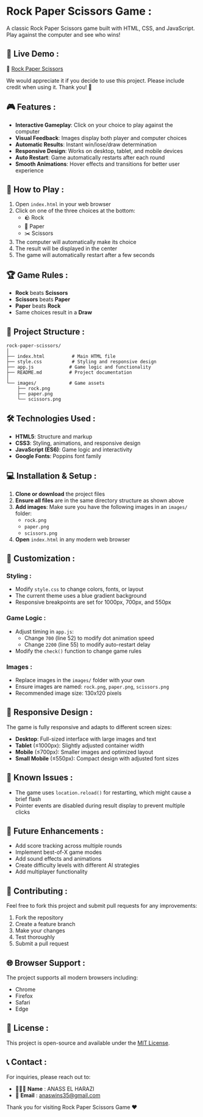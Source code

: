 # Rock Paper Scissors Game :

A classic Rock Paper Scissors game built with HTML, CSS, and JavaScript. Play against the computer and see who wins!

## 🎯 Live Demo : 

🔗 [Rock Paper Scissors](https://game-rock-paper-scissors1.netlify.app/)

We would appreciate it if you decide to use this project. Please include credit when using it. Thank you! 🙏 

## 🎮 Features :

- **Interactive Gameplay**: Click on your choice to play against the computer
- **Visual Feedback**: Images display both player and computer choices
- **Automatic Results**: Instant win/lose/draw determination
- **Responsive Design**: Works on desktop, tablet, and mobile devices
- **Auto Restart**: Game automatically restarts after each round
- **Smooth Animations**: Hover effects and transitions for better user experience

## 🚀 How to Play :

1. Open `index.html` in your web browser
2. Click on one of the three choices at the bottom:
   - 🪨 Rock
   - 📄 Paper
   - ✂️ Scissors
3. The computer will automatically make its choice
4. The result will be displayed in the center
5. The game will automatically restart after a few seconds

## 🏆 Game Rules :

- **Rock** beats **Scissors**
- **Scissors** beats **Paper**
- **Paper** beats **Rock**
- Same choices result in a **Draw**

## 📁 Project Structure :

```
rock-paper-scissors/
│
├── index.html          # Main HTML file
├── style.css           # Styling and responsive design
├── app.js             # Game logic and functionality
├── README.md          # Project documentation
│
└── images/            # Game assets
    ├── rock.png
    ├── paper.png
    └── scissors.png
```

## 🛠️ Technologies Used :

- **HTML5**: Structure and markup
- **CSS3**: Styling, animations, and responsive design
- **JavaScript (ES6)**: Game logic and interactivity
- **Google Fonts**: Poppins font family

## 💻 Installation & Setup :

1. **Clone or download** the project files
2. **Ensure all files** are in the same directory structure as shown above
3. **Add images**: Make sure you have the following images in an `images/` folder:
   - `rock.png`
   - `paper.png` 
   - `scissors.png`
4. **Open** `index.html` in any modern web browser

## 🎨 Customization :

### Styling :
- Modify `style.css` to change colors, fonts, or layout
- The current theme uses a blue gradient background
- Responsive breakpoints are set for 1000px, 700px, and 550px

### Game Logic :
- Adjust timing in `app.js`:
  - Change `700` (line 52) to modify dot animation speed
  - Change `2200` (line 55) to modify auto-restart delay
- Modify the `check()` function to change game rules

### Images :
- Replace images in the `images/` folder with your own
- Ensure images are named: `rock.png`, `paper.png`, `scissors.png`
- Recommended image size: 130x120 pixels

## 📱 Responsive Design :

The game is fully responsive and adapts to different screen sizes:

- **Desktop**: Full-sized interface with large images and text
- **Tablet** (≤1000px): Slightly adjusted container width
- **Mobile** (≤700px): Smaller images and optimized layout
- **Small Mobile** (≤550px): Compact design with adjusted font sizes

## 🐛 Known Issues :

- The game uses `location.reload()` for restarting, which might cause a brief flash
- Pointer events are disabled during result display to prevent multiple clicks

## 🔮 Future Enhancements :

- Add score tracking across multiple rounds
- Implement best-of-X game modes
- Add sound effects and animations
- Create difficulty levels with different AI strategies
- Add multiplayer functionality

## 🤝 Contributing :

Feel free to fork this project and submit pull requests for any improvements:

1. Fork the repository
2. Create a feature branch
3. Make your changes
4. Test thoroughly
5. Submit a pull request

## 🌐 Browser Support :

The project supports all modern browsers including:

- Chrome
- Firefox
- Safari
- Edge

## 📄 License :

This project is open-source and available under the [MIT License](LICENSE).

## 📞 Contact :

For inquiries, please reach out to:

- 👨🏻‍💻 **Name** : ANASS EL HARAZI
- 📧 **Email** : [anaswins35@gmail.com](mailto:anaswins35@gmail.com)

Thank you for visiting Rock Paper Scissors Game  ❤
